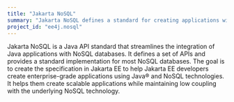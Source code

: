 ```yaml
---
title: "Jakarta NoSQL"
summary: "Jakarta NoSQL defines a standard for creating applications with NoSQL databases."
project_id: "ee4j.nosql"
---
```


Jakarta NoSQL is a Java API standard that streamlines the integration of Java applications with NoSQL databases. It defines a set of APIs and provides a standard implementation for most NoSQL databases. 
The goal is to create the specification in Jakarta EE to help Jakarta EE developers create enterprise-grade applications using Java® and NoSQL technologies. It helps them create scalable applications while maintaining low coupling with the underlying NoSQL technology.